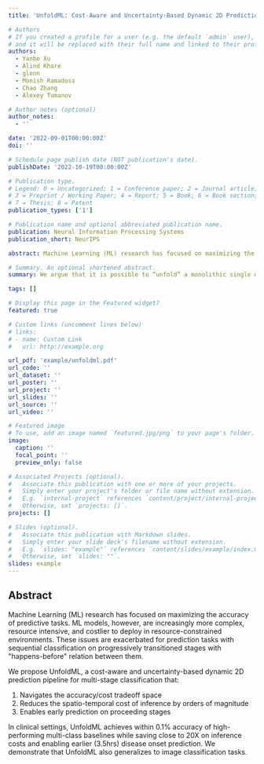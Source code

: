 ```yaml
---
title: 'UnfoldML: Cost-Aware and Uncertainty-Based Dynamic 2D Prediction for Multi-Stage Classification'

# Authors
# If you created a profile for a user (e.g. the default `admin` user), write the username (folder name) here
# and it will be replaced with their full name and linked to their profile.
authors:
  - Yanbo Xu
  - Alind Khare
  - glenn
  - Monish Ramadoss
  - Chao Zhang
  - Alexey Tumanov

# Author notes (optional)
author_notes:
  - ''

date: '2022-09-01T00:00:00Z'
doi: ''

# Schedule page publish date (NOT publication's date).
publishDate: '2022-10-19T00:00:00Z'

# Publication type.
# Legend: 0 = Uncategorized; 1 = Conference paper; 2 = Journal article;
# 3 = Preprint / Working Paper; 4 = Report; 5 = Book; 6 = Book section;
# 7 = Thesis; 8 = Patent
publication_types: ['1']

# Publication name and optional abbreviated publication name.
publication: Neural Information Processing Systems
publication_short: NeurIPS

abstract: Machine Learning (ML) research has focused on maximizing the accuracy of predictive tasks. ML models, however, are increasingly more complex, resource intensive, and costlier to deploy in resource-constrained environments. These issues are exacerbated for prediction tasks with sequential classification on progressively transitioned stages with “happens-before” relation between them.We argue that it is possible to “unfold” a monolithic single multi-class classifier, typically trained for all stages using all data, into a series of single-stage classifiers. Each single- stage classifier can be cascaded gradually from cheaper to more expensive binary classifiers that are trained using only the necessary data modalities or features required for that stage. UnfoldML is a cost-aware and uncertainty-based dynamic 2D prediction pipeline for multi-stage classification that enables (1) navigation of the accuracy/cost tradeoff space, (2) reducing the spatio-temporal cost of inference by orders of magnitude, and (3) early prediction on proceeding stages. UnfoldML achieves orders of magnitude better cost in clinical settings, while detecting multi- stage disease development in real time. It achieves within 0.1% accuracy from the highest-performing multi-class baseline, while saving close to 20X on spatio- temporal cost of inference and earlier (3.5hrs) disease onset prediction. We also show that UnfoldML generalizes to image classification, where it can predict different level of labels (from coarse to fine) given different level of abstractions of a image, saving close to 5X cost with as little as 0.4% accuracy reduction.

# Summary. An optional shortened abstract.
summary: We argue that it is possible to “unfold” a monolithic single multi-class classifier, typically trained for all stages using all data, into a series of single-stage classifiers. Each single- stage classifier can be cascaded gradually from cheaper to more expensive binary classifiers that are trained using only the necessary data modalities or features required for that stage.

tags: []

# Display this page in the Featured widget?
featured: true

# Custom links (uncomment lines below)
# links:
# - name: Custom Link
#   url: http://example.org

url_pdf: 'example/unfoldml.pdf'
url_code: ''
url_dataset: ''
url_poster: ''
url_project: ''
url_slides: ''
url_source: ''
url_video: ''

# Featured image
# To use, add an image named `featured.jpg/png` to your page's folder.
image:
  caption: ''
  focal_point: ''
  preview_only: false

# Associated Projects (optional).
#   Associate this publication with one or more of your projects.
#   Simply enter your project's folder or file name without extension.
#   E.g. `internal-project` references `content/project/internal-project/index.md`.
#   Otherwise, set `projects: []`.
projects: []

# Slides (optional).
#   Associate this publication with Markdown slides.
#   Simply enter your slide deck's filename without extension.
#   E.g. `slides: "example"` references `content/slides/example/index.md`.
#   Otherwise, set `slides: ""`.
slides: example
---
```


## Abstract

Machine Learning (ML) research has focused on maximizing the accuracy of predictive tasks. ML models, however, are increasingly more complex, resource intensive, and costlier to deploy in resource-constrained environments. These issues are exacerbated for prediction tasks with sequential classification on progressively transitioned stages with "happens-before" relation between them.

We propose UnfoldML, a cost-aware and uncertainty-based dynamic 2D prediction pipeline for multi-stage classification that:

1. Navigates the accuracy/cost tradeoff space
2. Reduces the spatio-temporal cost of inference by orders of magnitude
3. Enables early prediction on proceeding stages

In clinical settings, UnfoldML achieves within 0.1% accuracy of high-performing multi-class baselines while saving close to 20X on inference costs and enabling earlier (3.5hrs) disease onset prediction. We demonstrate that UnfoldML also generalizes to image classification tasks.
